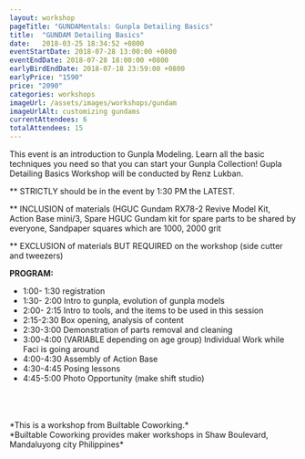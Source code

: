 ```yaml
---
layout: workshop
pageTitle: "GUNDAMentals: Gunpla Detailing Basics"
title:  "GUNDAM Detailing Basics"
date:   2018-03-25 18:34:52 +0800
eventStartDate: 2018-07-28 13:00:00 +0800
eventEndDate: 2018-07-28 18:00:00 +0800
earlyBirdEndDate: 2018-07-18 23:59:00 +0800
earlyPrice: "1590"
price: "2090"
categories: workshops
imageUrl: /assets/images/workshops/gundam
imageUrlAlt: customizing gundams
currentAttendees: 6
totalAttendees: 15
---
```

This event is an introduction to Gunpla Modeling. Learn all the basic techniques you need so that you can start your Gunpla Collection! Gupla Detailing Basics Workshop will be conducted by Renz Lukban.

** STRICTLY should be in the event by 1:30 PM the LATEST.

** INCLUSION of materials (HGUC Gundam RX78-2 Revive Model Kit, Action Base mini/3, Spare HGUC Gundam kit for spare parts to be shared by everyone, Sandpaper squares which are 1000, 2000 grit

** EXCLUSION of materials BUT REQUIRED on the workshop (side cutter and tweezers)

**PROGRAM:**
- 1:00- 1:30 registration
- 1:30- 2:00 Intro to gunpla, evolution of gunpla models
- 2:00- 2:15 Intro to tools, and the items to be used in this session
- 2:15-2:30 Box opening, analysis of content
- 2:30-3:00 Demonstration of parts removal and cleaning
- 3:00-4:00 (VARIABLE depending on age group) Individual Work while Faci is going around
- 4:00-4:30 Assembly of Action Base
- 4:30-4:45 Posing lessons
- 4:45-5:00 Photo Opportunity (make shift studio)

<br>
<br>
<br>
*This is a  workshop from Builtable Coworking.*
<br>
*Builtable Coworking provides maker workshops in Shaw Boulevard, Mandaluyong city Philippines* 